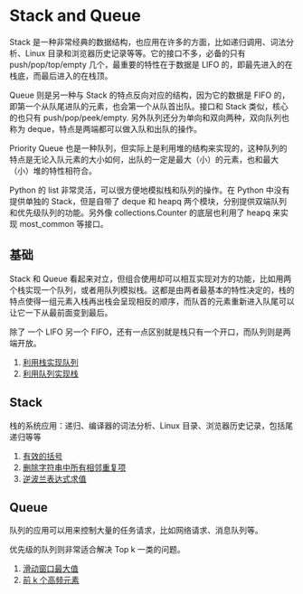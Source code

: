 # Stack and Queue

Stack 是一种非常经典的数据结构，也应用在许多的方面，比如递归调用、词法分析、Linux 目录和浏览器历史记录等等。它的接口不多，必备的只有 push/pop/top/empty 几个，最重要的特性在于数据是 LIFO 的，即最先进入的在栈底，而最后进入的在栈顶。

Queue 则是另一种与 Stack 的特点反向对应的结构，因为它的数据是 FIFO 的，即第一个从队尾进队的元素，也会第一个从队首出队。接口和 Stack 类似，核心的也只有 push/pop/peek/empty. 另外队列还分为单向和双向两种，双向队列也称为 deque，特点是两端都可以做入队和出队的操作。

Priority Queue 也是一种队列，但实际上是利用堆的结构来实现的，这种队列的特点是无论入队元素的大小如何，出队的一定是最大（小）的元素，也和最大（小）堆的特性相符合。

Python 的 list 非常灵活，可以很方便地模拟栈和队列的操作。在 Python 中没有提供单独的 Stack，但是自带了 deque 和 heapq 两个模块，分别提供双端队列和优先级队列的功能。另外像 collections.Counter 的底层也利用了 heapq 来实现 most_common 等接口。

## 基础

Stack 和 Queue 看起来对立，但组合使用却可以相互实现对方的功能，比如用两个栈实现一个队列，或者用队列模拟栈。这都是由两者最基本的特性决定的，栈的特点使得一组元素入栈再出栈会呈现相反的顺序，而队首的元素重新进入队尾可以让它一下从最前面变到最后。

除了 一个 LIFO 另一个 FIFO，还有一点区别就是栈只有一个开口，而队列则是两端开放。

1. [利用栈实现队列](stacks_for_queue.py)
2. [利用队列实现栈](queues_for_stack.py)

## Stack

栈的系统应用：递归、编译器的词法分析、Linux 目录、浏览器历史记录，包括尾递归等等

1. [有效的括号](valid_braces.py)
2. [删除字符串中所有相邻重复项](remove_duplicates.py)
3. [逆波兰表达式求值](rpn.py)

## Queue

队列的应用可以用来控制大量的任务请求，比如网络请求、消息队列等。

优先级的队列则非常适合解决 Top k 一类的问题。

1. [滑动窗口最大值](sliding_window.py)
2. [前 k 个高频元素](top_k.py)
